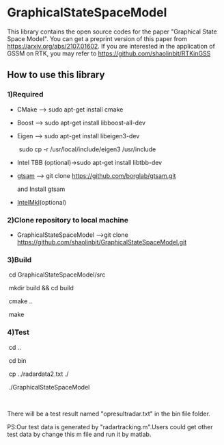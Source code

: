 # GraphicalStateSpaceModel

This library contains the open source codes for the paper "Graphical State Space Model".
You can get a preprint version of this paper from https://arxiv.org/abs/2107.01602.
If you are interested in the application of GSSM on RTK, you may refer to https://github.com/shaolinbit/RTKinGSS


## How to use this library

### 1)Required

- CMake --> sudo apt-get install cmake

- Boost   --> sudo apt-get install libboost-all-dev

- Eigen    --> sudo apt-get install libeigen3-dev

  ​					sudo cp -r /usr/local/include/eigen3 /usr/include

- Intel TBB (optional)->sudo apt-get install libtbb-dev

- [gtsam](https://github.com/borglab/gtsam)  --> git clone https://github.com/borglab/gtsam.git 

  and Install gtsam

- [IntelMkl](https://software.intel.com/content/www/us/en/develop/tools/oneapi/components/onemkl.html)(optional)

### 2)Clone repository to local machine

- GraphicalStateSpaceModel -->git clone https://github.com/shaolinbit/GraphicalStateSpaceModel.git

### 3)Build

​	cd GraphicalStateSpaceModel/src

​	mkdir build && cd build

​	cmake ..

​	make

### 4)Test

​	cd ..

​	cd bin

​	cp ../radardata2.txt ./

​	./GraphicalStateSpaceModel		

​

There will be a test result named "opresultradar.txt" in the bin file folder.

PS:Our test data is generated by "radartracking.m".Users could get other test data by change  this m file and run it by matlab.
